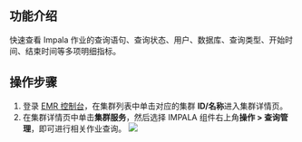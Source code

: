 ## 功能介绍
快速查看 Impala 作业的查询语句、查询状态、用户、数据库、查询类型、开始时间、结束时间等多项明细指标。

## 操作步骤

1. 登录 [EMR 控制台](https://console.cloud.tencent.com/emr)，在集群列表中单击对应的集群 **ID/名称**进入集群详情页。
2. 在集群详情页中单击**集群服务**，然后选择 IMPALA 组件右上角**操作 > 查询管理**，即可进行相关作业查询。
![](https://main.qcloudimg.com/raw/28e0b78b5da10e104d6900b2ad4a02b8.png)
